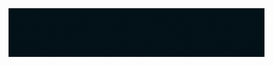 <!-- GIF HEADER -->
<img src="https://github.com/AnderMendoza/AnderMendoza/raw/main/assets/banner-header.gif">
